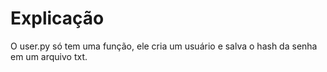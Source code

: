 # Explicação

O user.py só tem uma função, ele cria um usuário e salva o hash da senha em um arquivo txt.